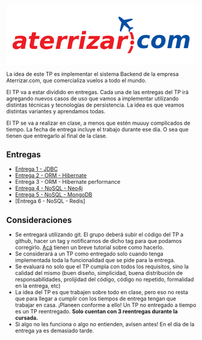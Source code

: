 
<p align="center">
  <img src="enunciado/aterrizar.png" />
</p>

La idea de este TP es implementar el sistema Backend de la empresa Aterrizar.com, que comercializa vuelos a todo el mundo.

El TP va a estar dividido en entregas. Cada una de las entregas del TP irá agregando nuevos casos de uso que vamos a implementar utilizando distintas técnicas y tecnologías de persistencia. La idea es que veamos distintas variantes y aprendamos todas.

El TP se va a realizar en clase, a menos que estén muuuy complicados de tiempo. La fecha de entrega incluye el trabajo durante ese día. O sea que tienen que entregarlo al final de la clase.


## Entregas
- [Entrega 1 - JDBC](enunciado/entrega1.md)
- [Entrega 2 - ORM - Hibernate](enunciado/entrega2.md)
- Entrega 3 - ORM - Hibernate performance
- [Entrega 4 - NoSQL - Neo4j](enunciado/entrega4.md)
- [Entrega 5 - NoSQL - MongoDB](enunciado/entrega5.md)
- [Entrega 6 - NoSQL - Redis]

## Consideraciones
- Se entregará utilizando git. El grupo deberá subir el código del TP a github, hacer un tag y notificarnos de dicho tag para que podamos corregirlo. [Acá](https://sites.google.com/site/estrategiasdepersistencia/material/entregando-con-git) tienen un breve tutorial sobre como hacerlo.
- Se considerará a un TP como entregado solo cuando tenga implementada toda la funcionalidad que se pide para la entrega.
- Se evaluará no solo que el TP cumpla con todos los requisitos, sino la calidad del mismo (buen diseño, simplicidad, buena distribución de responsabilidades, prolijidad del código, código no repetido, formalidad en la entrega, etc)
- La idea del TP es que trabajen sobre todo en clase, pero eso no resta que para llegar a cumplir con los tiempos de entrega tengan que trabajar en casa. ¡Planeen conforme a ello! Un TP no entregado a tiempo es un TP reentregado. **Solo cuentan con 3 reentregas durante la cursada.**
- Si algo no les funciona o algo no entienden, avisen antes! En el día de la entrega ya es demasiado tarde.
